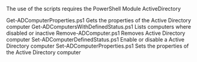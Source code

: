 The use of the scripts requires the PowerShell Module ActiveDirectory


Get-ADComputerProperties.ps1
	Gets the properties of the Active Directory computer
Get-ADComputersWithDefinedStatus.ps1
	Lists computers where disabled or inactive
Remove-ADComputer.ps1
	Removes Active Directory computer
Set-ADComputerDefinedStatus.ps1
	Enable or disable a Active Directory computer
Set-ADComputerProperties.ps1
	Sets the properties of the Active Directory computer